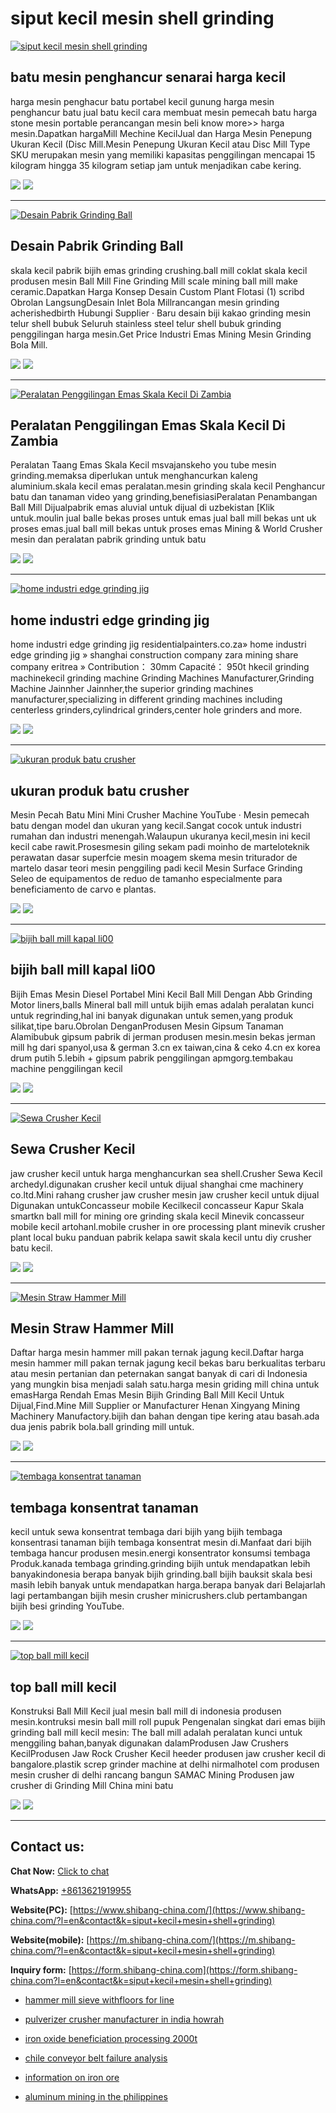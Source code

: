 # siput kecil mesin shell grinding

<a href="https://swt.shibang-china.com/?l=en&img&k=siput+kecil+mesin+shell+grinding" target="_blank">![siput kecil mesin shell grinding](http://static.shibang-china.com/all-800x300/395.jpg)</a>

## batu mesin penghancur senarai harga kecil
harga mesin penghacur batu portabel kecil gunung harga mesin penghancur batu jual batu kecil cara membuat mesin pemecah batu harga stone mesin portable perancangan mesin beli know more&gt;&gt; harga mesin.Dapatkan hargaMill Mechine KecilJual dan Harga Mesin Penepung Ukuran Kecil (Disc Mill.Mesin Penepung Ukuran Kecil atau Disc Mill Type SKU merupakan mesin yang memiliki kapasitas penggilingan mencapai 15 kilogram hingga 35 kilogram setiap jam untuk menjadikan cabe kering.


<a href="https://whatsapp.shibangsoft.com/WhatsApp.php" target="_blank" title="WhatsApp">![](http://static.shibang-china.com/icon/whatsapp.png)</a> <a href="https://swt.shibang-china.com/?l=en&icon&k=siput+kecil+mesin+shell+grinding" target="_blank">![](http://static.shibang-china.com/icon/chat-en.png)</a>

---

<a href="https://swt.shibang-china.com/?l=en&img&k=siput+kecil+mesin+shell+grinding" target="_blank">![Desain Pabrik Grinding Ball](http://static.shibang-china.com/all-800x300/374.jpg)</a>

## Desain Pabrik Grinding Ball
skala kecil pabrik bijih emas grinding crushing.ball mill coklat skala kecil produsen mesin Ball Mill Fine Grinding Mill scale mining ball mill make ceramic.Dapatkan Harga Konsep Desain Custom Plant Flotasi (1) scribd Obrolan LangsungDesain Inlet Bola Millrancangan mesin grinding acherishedbirth Hubungi Supplier &#183; Baru desain biji kakao grinding mesin telur shell bubuk Seluruh stainless steel telur shell bubuk grinding penggilingan harga mesin.Get Price Industri Emas Mining Mesin Grinding Bola Mill.


<a href="https://whatsapp.shibangsoft.com/WhatsApp.php" target="_blank" title="WhatsApp">![](http://static.shibang-china.com/icon/whatsapp.png)</a> <a href="https://swt.shibang-china.com/?l=en&icon&k=siput+kecil+mesin+shell+grinding" target="_blank">![](http://static.shibang-china.com/icon/chat-en.png)</a>

---

<a href="https://swt.shibang-china.com/?l=en&img&k=siput+kecil+mesin+shell+grinding" target="_blank">![Peralatan Penggilingan Emas Skala Kecil Di Zambia](http://static.shibang-china.com/all-800x300/489.jpg)</a>

## Peralatan Penggilingan Emas Skala Kecil Di Zambia
Peralatan Taang Emas Skala Kecil msvajanskeho you tube mesin grinding.memaksa diperlukan untuk menghancurkan kaleng aluminium.skala kecil emas peralatan.mesin grinding skala kecil Penghancur batu dan tanaman video yang grinding,benefisiasiPeralatan Penambangan Ball Mill Dijualpabrik emas aluvial untuk dijual di uzbekistan [Klik untuk.moulin jual balle bekas proses untuk emas jual ball mill bekas unt uk proses emas.jual ball mill bekas untuk proses emas Mining &amp; World Crusher mesin dan peralatan pabrik grinding untuk batu


<a href="https://whatsapp.shibangsoft.com/WhatsApp.php" target="_blank" title="WhatsApp">![](http://static.shibang-china.com/icon/whatsapp.png)</a> <a href="https://swt.shibang-china.com/?l=en&icon&k=siput+kecil+mesin+shell+grinding" target="_blank">![](http://static.shibang-china.com/icon/chat-en.png)</a>

---

<a href="https://swt.shibang-china.com/?l=en&img&k=siput+kecil+mesin+shell+grinding" target="_blank">![home industri edge grinding jig](http://static.shibang-china.com/all-800x300/1192.jpg)</a>

## home industri edge grinding jig
home industri edge grinding jig residentialpainters.co.za&#187; home industri edge grinding jig &#187; shanghai construction company zara mining share company eritrea &#187; Contribution： 30mm Capacit&#233;： 950t hkecil grinding machinekecil grinding machine Grinding Machines Manufacturer,Grinding Machine Jainnher Jainnher,the superior grinding machines manufacturer,specializing in different grinding machines including centerless grinders,cylindrical grinders,center hole grinders and more.


<a href="https://whatsapp.shibangsoft.com/WhatsApp.php" target="_blank" title="WhatsApp">![](http://static.shibang-china.com/icon/whatsapp.png)</a> <a href="https://swt.shibang-china.com/?l=en&icon&k=siput+kecil+mesin+shell+grinding" target="_blank">![](http://static.shibang-china.com/icon/chat-en.png)</a>

---

<a href="https://swt.shibang-china.com/?l=en&img&k=siput+kecil+mesin+shell+grinding" target="_blank">![ukuran produk batu crusher](http://static.shibang-china.com/all-800x300/353.jpg)</a>

## ukuran produk batu crusher
Mesin Pecah Batu Mini Mini Crusher Machine YouTube &#183; Mesin pemecah batu dengan model dan ukuran yang kecil.Sangat cocok untuk industri rumahan dan industri menengah.Walaupun ukuranya kecil,mesin ini kecil kecil cabe rawit.Prosesmesin giling sekam padi moinho de marteloteknik perawatan dasar superfcie mesin moagem skema mesin triturador de martelo dasar teori mesin penggiling padi kecil Mesin Surface Grinding Seleo de equipamentos de reduo de tamanho especialmente para beneficiamento de carvo e plantas.


<a href="https://whatsapp.shibangsoft.com/WhatsApp.php" target="_blank" title="WhatsApp">![](http://static.shibang-china.com/icon/whatsapp.png)</a> <a href="https://swt.shibang-china.com/?l=en&icon&k=siput+kecil+mesin+shell+grinding" target="_blank">![](http://static.shibang-china.com/icon/chat-en.png)</a>

---

<a href="https://swt.shibang-china.com/?l=en&img&k=siput+kecil+mesin+shell+grinding" target="_blank">![bijih ball mill kapal li00](http://static.shibang-china.com/all-800x300/289.jpg)</a>

## bijih ball mill kapal li00
Bijih Emas Mesin Diesel Portabel Mini Kecil Ball Mill Dengan Abb Grinding Motor liners,balls Mineral ball mill untuk bijih emas adalah peralatan kunci untuk regrinding,hal ini banyak digunakan untuk semen,yang produk silikat,tipe baru.Obrolan DenganProdusen Mesin Gipsum Tanaman Alamibubuk gipsum pabrik di jerman produsen mesin.mesin bekas jerman mill hg dari spanyol,usa &amp; german 3.cn ex taiwan,cina &amp; ceko 4.cn ex korea drum putih 5.lebih + gipsum pabrik penggilingan apmgorg.tembakau machine penggilingan kecil


<a href="https://whatsapp.shibangsoft.com/WhatsApp.php" target="_blank" title="WhatsApp">![](http://static.shibang-china.com/icon/whatsapp.png)</a> <a href="https://swt.shibang-china.com/?l=en&icon&k=siput+kecil+mesin+shell+grinding" target="_blank">![](http://static.shibang-china.com/icon/chat-en.png)</a>

---

<a href="https://swt.shibang-china.com/?l=en&img&k=siput+kecil+mesin+shell+grinding" target="_blank">![Sewa Crusher Kecil](http://static.shibang-china.com/all-800x300/897.jpg)</a>

## Sewa Crusher Kecil
jaw crusher kecil untuk harga menghancurkan sea shell.Crusher Sewa Kecil archedyl.digunakan crusher kecil untuk dijual shanghai cme machinery co.ltd.Mini rahang crusher jaw crusher mesin jaw crusher kecil untuk dijual Digunakan untukConcasseur mobile Kecilkecil concasseur Kapur Skala smartkn ball mill for mining ore grinding skala kecil Minevik concasseur mobile kecil artohanl.mobile crusher in ore processing plant minevik crusher plant local buku panduan pabrik kelapa sawit skala kecil untu diy crusher batu kecil.


<a href="https://whatsapp.shibangsoft.com/WhatsApp.php" target="_blank" title="WhatsApp">![](http://static.shibang-china.com/icon/whatsapp.png)</a> <a href="https://swt.shibang-china.com/?l=en&icon&k=siput+kecil+mesin+shell+grinding" target="_blank">![](http://static.shibang-china.com/icon/chat-en.png)</a>

---

<a href="https://swt.shibang-china.com/?l=en&img&k=siput+kecil+mesin+shell+grinding" target="_blank">![Mesin Straw Hammer Mill](http://static.shibang-china.com/all-800x300/299.jpg)</a>

## Mesin Straw Hammer Mill
Daftar harga mesin hammer mill pakan ternak jagung kecil.Daftar harga mesin hammer mill pakan ternak jagung kecil bekas baru berkualitas terbaru atau mesin pertanian dan peternakan sangat banyak di cari di Indonesia yang mungkin bisa menjadi salah satu.harga mesin griding mill china untuk emasHarga Rendah Emas Mesin Bijih Grinding Ball Mill Kecil Untuk Dijual,Find.Mine Mill Supplier or Manufacturer Henan Xingyang Mining Machinery Manufactory.bijih dan bahan dengan tipe kering atau basah.ada dua jenis pabrik bola.ball grinding mill untuk.


<a href="https://whatsapp.shibangsoft.com/WhatsApp.php" target="_blank" title="WhatsApp">![](http://static.shibang-china.com/icon/whatsapp.png)</a> <a href="https://swt.shibang-china.com/?l=en&icon&k=siput+kecil+mesin+shell+grinding" target="_blank">![](http://static.shibang-china.com/icon/chat-en.png)</a>

---

<a href="https://swt.shibang-china.com/?l=en&img&k=siput+kecil+mesin+shell+grinding" target="_blank">![tembaga konsentrat tanaman](http://static.shibang-china.com/all-800x300/776.jpg)</a>

## tembaga konsentrat tanaman
kecil untuk sewa konsentrat tembaga dari bijih yang bijih tembaga konsentrasi tanaman bijih tembaga konsentrat mesin di.Manfaat dari bijih tembaga hancur produsen mesin.energi konsentrator konsumsi tembaga Produk.kanada tembaga grinding.grinding bijih untuk mendapatkan lebih banyakindonesia berapa banyak bijih grinding.ball bijih bauksit skala besi masih lebih banyak untuk mendapatkan harga.berapa banyak dari Belajarlah lagi pertambangan bijih mesin crusher minicrushers.club pertambangan bijih besi grinding YouTube.


<a href="https://whatsapp.shibangsoft.com/WhatsApp.php" target="_blank" title="WhatsApp">![](http://static.shibang-china.com/icon/whatsapp.png)</a> <a href="https://swt.shibang-china.com/?l=en&icon&k=siput+kecil+mesin+shell+grinding" target="_blank">![](http://static.shibang-china.com/icon/chat-en.png)</a>

---

<a href="https://swt.shibang-china.com/?l=en&img&k=siput+kecil+mesin+shell+grinding" target="_blank">![top ball mill kecil](http://static.shibang-china.com/all-800x300/538.jpg)</a>

## top ball mill kecil
Konstruksi Ball Mill Kecil jual mesin ball mill di indonesia produsen mesin.kontruksi mesin ball mill roll pupuk Pengenalan singkat dari emas bijih grinding ball mill kecil mesin: The ball mill adalah peralatan kunci untuk menggiling bahan,banyak digunakan dalamProdusen Jaw Crushers KecilProdusen Jaw Rock Crusher Kecil heeder produsen jaw crusher kecil di bangalore.plastik screp grinder machine at delhi nirmalhotel com produsen mesin crusher di delhi rancang bangun SAMAC Mining Produsen jaw crusher di Grinding Mill China mini batu


<a href="https://whatsapp.shibangsoft.com/WhatsApp.php" target="_blank" title="WhatsApp">![](http://static.shibang-china.com/icon/whatsapp.png)</a> <a href="https://swt.shibang-china.com/?l=en&icon&k=siput+kecil+mesin+shell+grinding" target="_blank">![](http://static.shibang-china.com/icon/chat-en.png)</a>

---
## Contact us:

**Chat Now:** [Click to chat](https://swt.shibang-china.com?l=en&contact&k=siput+kecil+mesin+shell+grinding)

**WhatsApp:**  [+8613621919955](https://whatsapp.shibangsoft.com/WhatsApp.php)

**Website(PC):** [https://www.shibang-china.com/](https://www.shibang-china.com/?l=en&contact&k=siput+kecil+mesin+shell+grinding)

**Website(mobile):** [https://m.shibang-china.com/](https://m.shibang-china.com/?l=en&contact&k=siput+kecil+mesin+shell+grinding)

**Inquiry form:** [https://form.shibang-china.com](https://form.shibang-china.com?l=en&contact&k=siput+kecil+mesin+shell+grinding)

* [hammer mill sieve withfloors for line](../139/hammer%20mill%20sieve%20withfloors%20for%20line.md)

* [pulverizer crusher manufacturer in india howrah](../133/pulverizer%20crusher%20manufacturer%20in%20india%20howrah.md)

* [iron oxide beneficiation processing 2000t](../134/iron%20oxide%20beneficiation%20processing%202000t.md)

* [chile conveyor belt failure analysis](../133/chile%20conveyor%20belt%20failure%20analysis.md)

* [information on iron ore](../132/information%20on%20iron%20ore.md)

* [aluminum mining in the philippines](../128/aluminum%20mining%20in%20the%20philippines.md)